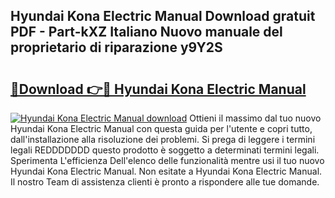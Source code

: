 ## Hyundai Kona Electric Manual Download gratuit PDF - Part-kXZ Italiano Nuovo manuale del proprietario di riparazione y9Y2S

# <h2><a href="http://df97cc.blite.top/?on=Hyundai+Kona+Electric+Manual">🔗Download 👉🔴 Hyundai Kona Electric Manual</a></h2>

[![Hyundai Kona Electric Manual download](https://i.imgur.com/lujVjoI.png)](http://df97cc.blite.top/?on=Hyundai+Kona+Electric+Manual)
Ottieni il massimo dal tuo nuovo Hyundai Kona Electric Manual con questa guida per l'utente e copri tutto, dall'installazione alla risoluzione dei problemi. Si prega di leggere i termini legali REDDDDDDD questo prodotto è soggetto a determinati termini legali. Sperimenta L'efficienza Dell'elenco delle funzionalità mentre usi il tuo nuovo Hyundai Kona Electric Manual. Non esitate a Hyundai Kona Electric Manual. Il nostro Team di assistenza clienti è pronto a rispondere alle tue domande.
